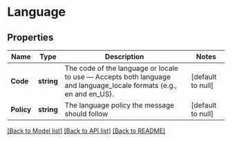 # Language

## Properties
Name | Type | Description | Notes
------------ | ------------- | ------------- | -------------
**Code** | **string** | The code of the language or locale to use — Accepts both language and language_locale formats (e.g., en and en_US). | [default to null]
**Policy** | **string** | The language policy the message should follow | [default to null]

[[Back to Model list]](../README.md#documentation-for-models) [[Back to API list]](../README.md#documentation-for-api-endpoints) [[Back to README]](../README.md)

